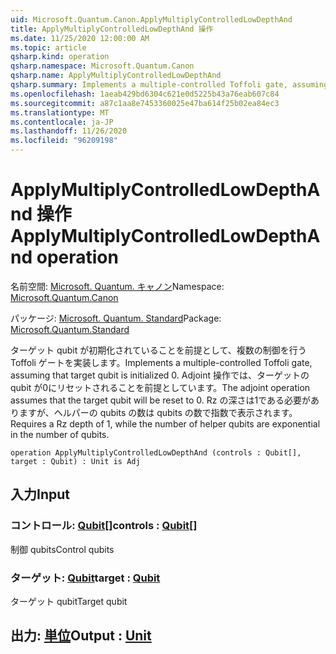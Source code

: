 ```yaml
---
uid: Microsoft.Quantum.Canon.ApplyMultiplyControlledLowDepthAnd
title: ApplyMultiplyControlledLowDepthAnd 操作
ms.date: 11/25/2020 12:00:00 AM
ms.topic: article
qsharp.kind: operation
qsharp.namespace: Microsoft.Quantum.Canon
qsharp.name: ApplyMultiplyControlledLowDepthAnd
qsharp.summary: Implements a multiple-controlled Toffoli gate, assuming that target qubit is initialized 0.  The adjoint operation assumes that the target qubit will be reset to 0.  Requires a Rz depth of 1, while the number of helper qubits are exponential in the number of qubits.
ms.openlocfilehash: 1aeab429bd6304c621e0d5225b43a76eab607c84
ms.sourcegitcommit: a87c1aa8e7453360025e47ba614f25b02ea84ec3
ms.translationtype: MT
ms.contentlocale: ja-JP
ms.lasthandoff: 11/26/2020
ms.locfileid: "96209198"
---
```

# <a name="applymultiplycontrolledlowdepthand-operation"></a><span data-ttu-id="8ffde-102">ApplyMultiplyControlledLowDepthAnd 操作</span><span class="sxs-lookup"><span data-stu-id="8ffde-102">ApplyMultiplyControlledLowDepthAnd operation</span></span>

<span data-ttu-id="8ffde-103">名前空間: [Microsoft. Quantum. キャノン](xref:Microsoft.Quantum.Canon)</span><span class="sxs-lookup"><span data-stu-id="8ffde-103">Namespace: [Microsoft.Quantum.Canon](xref:Microsoft.Quantum.Canon)</span></span>

<span data-ttu-id="8ffde-104">パッケージ: [Microsoft. Quantum. Standard](https://nuget.org/packages/Microsoft.Quantum.Standard)</span><span class="sxs-lookup"><span data-stu-id="8ffde-104">Package: [Microsoft.Quantum.Standard](https://nuget.org/packages/Microsoft.Quantum.Standard)</span></span>


<span data-ttu-id="8ffde-105">ターゲット qubit が初期化されていることを前提として、複数の制御を行う Toffoli ゲートを実装します。</span><span class="sxs-lookup"><span data-stu-id="8ffde-105">Implements a multiple-controlled Toffoli gate, assuming that target qubit is initialized 0.</span></span>  <span data-ttu-id="8ffde-106">Adjoint 操作では、ターゲットの qubit が0にリセットされることを前提としています。</span><span class="sxs-lookup"><span data-stu-id="8ffde-106">The adjoint operation assumes that the target qubit will be reset to 0.</span></span>  <span data-ttu-id="8ffde-107">Rz の深さは1である必要がありますが、ヘルパーの qubits の数は qubits の数で指数で表示されます。</span><span class="sxs-lookup"><span data-stu-id="8ffde-107">Requires a Rz depth of 1, while the number of helper qubits are exponential in the number of qubits.</span></span>

```qsharp
operation ApplyMultiplyControlledLowDepthAnd (controls : Qubit[], target : Qubit) : Unit is Adj
```


## <a name="input"></a><span data-ttu-id="8ffde-108">入力</span><span class="sxs-lookup"><span data-stu-id="8ffde-108">Input</span></span>

### <a name="controls--qubit"></a><span data-ttu-id="8ffde-109">コントロール: [Qubit](xref:microsoft.quantum.lang-ref.qubit)[]</span><span class="sxs-lookup"><span data-stu-id="8ffde-109">controls : [Qubit](xref:microsoft.quantum.lang-ref.qubit)[]</span></span>

<span data-ttu-id="8ffde-110">制御 qubits</span><span class="sxs-lookup"><span data-stu-id="8ffde-110">Control qubits</span></span>


### <a name="target--qubit"></a><span data-ttu-id="8ffde-111">ターゲット: [Qubit](xref:microsoft.quantum.lang-ref.qubit)</span><span class="sxs-lookup"><span data-stu-id="8ffde-111">target : [Qubit](xref:microsoft.quantum.lang-ref.qubit)</span></span>

<span data-ttu-id="8ffde-112">ターゲット qubit</span><span class="sxs-lookup"><span data-stu-id="8ffde-112">Target qubit</span></span>



## <a name="output--unit"></a><span data-ttu-id="8ffde-113">出力: [単位](xref:microsoft.quantum.lang-ref.unit)</span><span class="sxs-lookup"><span data-stu-id="8ffde-113">Output : [Unit](xref:microsoft.quantum.lang-ref.unit)</span></span>

